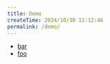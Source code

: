 ```yaml
---
title: Demo
createTime: 2024/10/30 11:12:46
permalink: /demo/
---
```


- [bar](./bar.md)
- [foo](./foo.md)
